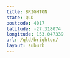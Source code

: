```yaml
---
title: BRIGHTON
state: QLD
postcode: 4017
latitude: -27.318074
longitude: 153.047339
url: /qld/brighton/
layout: suburb
---
```

